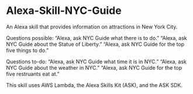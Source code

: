 # Alexa-Skill-NYC-Guide

An Alexa skill that provides information on attractions in New York City.

Questions possible:
“Alexa, ask NYC Guide what there is to do.”
“Alexa, ask NYC Guide about the Statue of Liberty.”
“Alexa, ask NYC Guide for the top five things to do.”

Questions to-do:
“Alexa, ask NYC Guide what time it is in NYC.”
“Alexa, ask NYC Guide about the weather in NYC.”
“Alexa, ask NYC Guide for the top five restruants eat at.”

This skill uses AWS Lambda, the Alexa Skills Kit (ASK), and the ASK SDK. 
